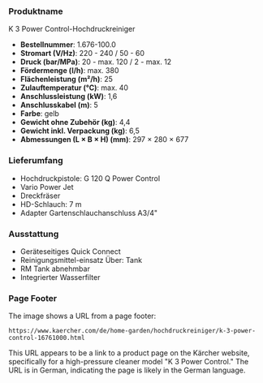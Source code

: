 ### Produktname
K 3 Power Control-Hochdruckreiniger
- **Bestellnummer**: 1.676-100.0 
- **Stromart (V/Hz)**: 220 - 240 / 50 - 60
- **Druck (bar/MPa)**: 20 - max. 120 / 2 - max. 12
- **Fördermenge (l/h)**: max. 380
- **Flächenleistung (m²/h)**: 25
- **Zulauftemperatur (°C)**: max. 40
- **Anschlussleistung (kW)**: 1,6
- **Anschlusskabel (m)**: 5
- **Farbe**: gelb
- **Gewicht ohne Zubehör (kg)**: 4,4
- **Gewicht inkl. Verpackung (kg)**: 6,5
- **Abmessungen (L × B × H) (mm)**: 297 × 280 × 677 
### Lieferumfang

- Hochdruckpistole: G 120 Q Power Control
- Vario Power Jet
- Dreckfräser
- HD-Schlauch: 7 m
- Adapter Gartenschlauchanschluss A3/4" 

### Ausstattung

- Geräteseitiges Quick Connect
- Reinigungsmittel-einsatz Über: Tank
- RM Tank abnehmbar
- Integrierter Wasserfilter 

### Page Footer

The image shows a URL from a page footer:

```
https://www.kaercher.com/de/home-garden/hochdruckreiniger/k-3-power-control-16761000.html
```

This URL appears to be a link to a product page on the Kärcher website, specifically for a high-pressure cleaner model "K 3 Power Control." The URL is in German, indicating the page is likely in the German language.
